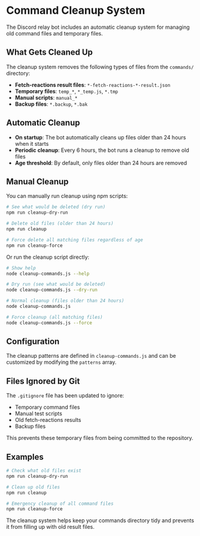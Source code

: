 # Command Cleanup System

The Discord relay bot includes an automatic cleanup system for managing old command files and temporary files.

## What Gets Cleaned Up

The cleanup system removes the following types of files from the `commands/` directory:

- **Fetch-reactions result files**: `*-fetch-reactions-*-result.json`
- **Temporary files**: `temp_*`, `*_temp.js`, `*.tmp`
- **Manual scripts**: `manual_*`
- **Backup files**: `*.backup`, `*.bak`

## Automatic Cleanup

- **On startup**: The bot automatically cleans up files older than 24 hours when it starts
- **Periodic cleanup**: Every 6 hours, the bot runs a cleanup to remove old files
- **Age threshold**: By default, only files older than 24 hours are removed

## Manual Cleanup

You can manually run cleanup using npm scripts:

```bash
# See what would be deleted (dry run)
npm run cleanup-dry-run

# Delete old files (older than 24 hours)
npm run cleanup

# Force delete all matching files regardless of age
npm run cleanup-force
```

Or run the cleanup script directly:

```bash
# Show help
node cleanup-commands.js --help

# Dry run (see what would be deleted)
node cleanup-commands.js --dry-run

# Normal cleanup (files older than 24 hours)
node cleanup-commands.js

# Force cleanup (all matching files)
node cleanup-commands.js --force
```

## Configuration

The cleanup patterns are defined in `cleanup-commands.js` and can be customized by modifying the `patterns` array.

## Files Ignored by Git

The `.gitignore` file has been updated to ignore:

- Temporary command files
- Manual test scripts
- Old fetch-reactions results
- Backup files

This prevents these temporary files from being committed to the repository.

## Examples

```bash
# Check what old files exist
npm run cleanup-dry-run

# Clean up old files
npm run cleanup

# Emergency cleanup of all command files
npm run cleanup-force
```

The cleanup system helps keep your commands directory tidy and prevents it from filling up with old result files.
